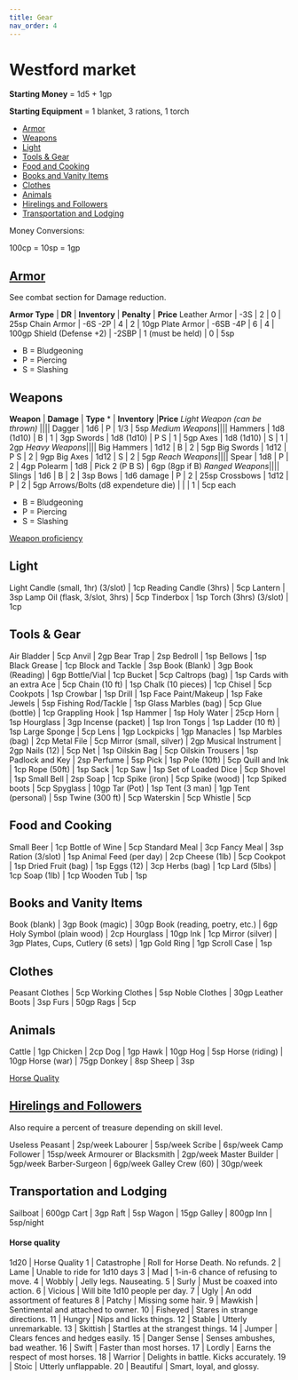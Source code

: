 ```yaml
---
title: Gear
nav_order: 4
---
```


# Westford market

**Starting Money** = 1d5 + 1gp

**Starting Equipment** = 1 blanket, 3 rations, 1 torch

- [Armor](#armor)
- [Weapons](#weapons)
- [Light](#light)
- [Tools & Gear](#tools--gear)
- [Food and Cooking](#food-and-cooking)
- [Books and Vanity Items](#books-and-vanity-items)
- [Clothes](#clothes)
- [Animals](#animals)
- [Hirelings and Followers](#hirelings-and-followers)
- [Transportation and Lodging](#transportation-and-lodging)

Money Conversions:

100cp = 10sp = 1gp

## [Armor](rules/combat.md#armor)
See combat section for Damage reduction.

**Armor Type** | **DR** | **Inventory** | **Penalty** | **Price**
Leather Armor | -3S | 2 | 0 | 25sp 
Chain Armor | -6S -2P | 4 | 2 | 10gp 
Plate Armor | -6SB -4P | 6 | 4 | 100gp 
Shield (Defense +2) | -2SBP | 1 (must be held) | 0 | 5sp 

* B = Bludgeoning
* P = Piercing
* S = Slashing

## Weapons

**Weapon** | **Damage** | **Type** * | **Inventory** |**Price**
*Light Weapon (can be thrown)* ||||
Dagger | 1d6 | P | 1/3 | 5sp
*Medium Weapons*||||
Hammers | 1d8 (1d10) | B | 1 | 3gp
Swords | 1d8 (1d10) | P S | 1 | 5gp
Axes | 1d8 (1d10) | S | 1 | 2gp
*Heavy Weapons*||||
Big Hammers | 1d12 | B | 2 | 5gp
Big Swords | 1d12 | P S | 2 | 9gp
Big Axes | 1d12 | S | 2 | 5gp
*Reach Weapons*||||
Spear | 1d8 | P | 2 | 4gp
Polearm | 1d8 | Pick 2 (P B S) | 6gp (8gp if B)
*Ranged Weapons*||||
Slings | 1d6 | B | 2 | 3sp
Bows | 1d6 damage | P | 2 | 25sp
Crossbows | 1d12 | P | 2 | 5gp
Arrows/Bolts (d8 expendeture die) | | | 1 | 5cp each 

* B = Bludgeoning
* P = Piercing
* S = Slashing

[Weapon proficiency](rules/combat.md#weapon-proficiency)

## Light

Light Candle (small, 1hr) (3/slot) | 1cp
Reading Candle (3hrs) | 5cp
Lantern | 3sp
Lamp Oil (flask, 3/slot, 3hrs) | 5cp
Tinderbox | 1sp
Torch (3hrs) (3/slot) | 1cp

## Tools & Gear

Air Bladder | 5cp
Anvil | 2gp
Bear Trap | 2sp
Bedroll | 1sp
Bellows | 1sp
Black Grease | 1cp
Block and Tackle | 3sp
Book (Blank) | 3gp
Book (Reading) | 6gp
Bottle/Vial | 1cp
Bucket | 5cp
Caltrops (bag) | 1sp
Cards with an extra Ace | 5cp
Chain (10 ft) | 1sp
Chalk (10 pieces) | 1cp
Chisel | 5cp
Cookpots | 1sp
Crowbar  | 1sp
Drill | 1sp
Face Paint/Makeup | 1sp
Fake Jewels | 5sp
Fishing Rod/Tackle | 1sp
Glass Marbles (bag) | 5cp
Glue (bottle) | 1cp
Grappling Hook | 1sp
Hammer | 1sp
Holy Water | 25cp
Horn | 1sp
Hourglass | 3gp
Incense (packet) | 1sp
Iron Tongs | 1sp
Ladder (10 ft) | 1sp
Large Sponge | 5cp
Lens | 1gp
Lockpicks  | 1gp
Manacles | 1sp
Marbles (bag) | 2cp
Metal File | 5cp
Mirror (small, silver) | 2gp
Musical Instrument | 2gp
Nails (12) | 5cp
Net | 1sp
Oilskin Bag | 5cp
Oilskin Trousers | 1sp
Padlock and Key | 2sp
Perfume | 5sp
Pick | 1sp
Pole (10ft)  | 5cp
Quill and Ink | 1cp
Rope (50ft)  | 1sp
Sack | 1cp
Saw | 1sp
Set of Loaded Dice | 5cp
Shovel  | 1sp
Small Bell | 2sp
Soap | 1cp
Spike (iron)  | 5cp
Spike (wood)  | 1cp
Spiked boots | 5cp
Spyglass | 10gp
Tar (Pot) | 1sp
Tent (3 man)  | 1gp
Tent (personal)  | 5sp
Twine (300 ft) | 5cp
Waterskin  | 5cp
Whistle  | 5cp

## Food and Cooking

Small Beer | 1cp
Bottle of Wine | 5cp
Standard Meal | 3cp
Fancy Meal | 3sp
Ration (3/slot) | 1sp
Animal Feed (per day) | 2cp
Cheese (1lb) | 5cp
Cookpot | 1sp
Dried Fruit (bag) | 1sp
Eggs (12) | 3cp
Herbs (bag) | 1cp
Lard (5lbs) | 1cp
Soap (1lb) | 1cp
Wooden Tub | 1sp

## Books and Vanity Items

Book (blank) | 3gp 
Book (magic) | 30gp 
Book (reading, poetry, etc.) | 6gp 
Holy Symbol (plain wood) | 2cp 
Hourglass | 10gp 
Ink | 1cp 
Mirror (silver) | 3gp 
Plates, Cups, Cutlery (6 sets) | 1gp 
Gold Ring | 1gp 
Scroll Case | 1sp 

## Clothes

Peasant Clothes | 5cp
Working Clothes | 5sp 
Noble Clothes | 30gp 
Leather Boots | 3sp 
Furs | 50gp 
Rags | 5cp 

## Animals 

Cattle | 1gp 
Chicken | 2cp 
Dog | 1gp 
Hawk | 10gp 
Hog | 5sp 
Horse (riding) | 10gp 
Horse (war) | 75gp 
Donkey | 8sp 
Sheep | 3sp 

[Horse Quality](#horse-quality)

## [Hirelings and Followers](rules/hirelings)

Also require a percent of treasure depending on skill level.

Useless Peasant | 2sp/week 
Labourer | 5sp/week 
Scribe | 6sp/week 
Camp Follower | 15sp/week 
Armourer or Blacksmith | 2gp/week 
Master Builder | 5gp/week 
Barber-Surgeon | 6gp/week 
Galley Crew (60) | 30gp/week 

## Transportation and Lodging

Sailboat | 600gp 
Cart | 3gp 
Raft | 5sp 
Wagon | 15gp 
Galley | 800gp 
Inn | 5sp/night 

#### Horse quality

1d20 | Horse Quality
1 | Catastrophe | Roll for Horse Death. No refunds.
2 | Lame | Unable to ride for 1d10 days
3 | Mad | 1-in-6 chance of refusing to move.
4 | Wobbly | Jelly legs. Nauseating.
5 | Surly | Must be coaxed into action.
6 | Vicious | Will bite 1d10 people per day.
7 | Ugly | An odd assortment of features
8 | Patchy | Missing some hair.
9 | Mawkish | Sentimental and attached to owner.
10 | Fisheyed | Stares in strange directions.
11 | Hungry | Nips and licks things.
12 | Stable | Utterly unremarkable.
13 | Skittish | Startles at the strangest things.
14 | Jumper | Clears fences and hedges easily.
15 | Danger Sense | Senses ambushes, bad weather. 
16 | Swift | Faster than most horses.
17 | Lordly | Earns the respect of most horses.
18 | Warrior | Delights in battle. Kicks accurately.
19 | Stoic | Utterly unflappable.
20 | Beautiful | Smart, loyal, and glossy.
